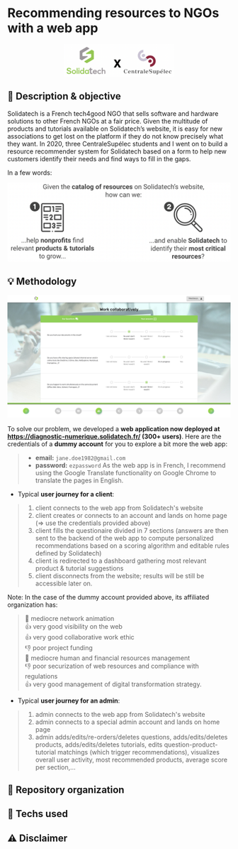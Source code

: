 # Recommending resources to NGOs with a web app

<p align="center">
  <a href="#"><img src="./resources/sponsors.png" width="250" title="sponsors"></a>
</p>


## :dart: Description & objective

Solidatech is a French tech4good NGO that sells software and hardware solutions to other French NGOs at a fair price. Given the multitude of products and tutorials available on Solidatech’s website, it is easy for new associations to get lost on the platform if they do not know precisely what they want. In 2020, three CentraleSupélec students and I went on to build a resource recommender system for Solidatech based on a form to help new customers identify their needs and find ways to fill in the gaps.

In a few words:
<p align="center">
  <a href="#"><img src="./resources/objective.png" width="530" title="objective"></a>
</p>


## :bulb: Methodology
<p align="center">
  <a href="https://diagnostic-numerique.solidatech.fr/"><img src="./resources/website.jpeg" width="900" title="website"></a>
</p>

To solve our problem, we developed a **web application now deployed at https://diagnostic-numerique.solidatech.fr/ (300+ users)**. Here are the credentials of a **dummy account** for you to explore a bit more the web app:
> - **email:** ```jane.doe1982@gmail.com```
> - **password:** ```ezpassword```
As the web app is in French, I recommend using the Google Translate functionality on Google Chrome to translate the pages in English.


- Typical **user journey for a client**:
> 1. client connects to the web app from Solidatech's website
> 2. client creates or connects to an account and lands on home page (=> use the credentials provided above)
> 3. client fills the questionaire divided in 7 sections (answers are then sent to the backend of the web app to compute personalized recommendations based on a scoring algorithm and editable rules defined by Solidatech)
> 4. client is redirected to a dashboard gathering most relevant product & tutorial suggestions
> 5. client disconnects from the website; results will be still be accessible later on.

Note: In the case of the dummy account provided above, its affiliated organization has:
> :pinched_fingers: mediocre network animation \
> :+1: very good visibility on the web \
> :+1: very good collaborative work ethic \
> :-1: poor project funding \
> :pinched_fingers: mediocre human and financial resources management \
> :-1: poor securization of web resources and compliance with regulations \
> :+1: very good management of digital transformation strategy. 


- Typical **user journey for an admin**:
> 1. admin connects to the web app from Solidatech's website
> 2. admin connects to a special admin account and lands on home page
> 3. admin adds/edits/re-orders/deletes questions, adds/edits/deletes products, adds/edits/deletes tutorials, edits question-product-tutorial matchings (which trigger recommendations), visualizes overall user activity, most recommended products, average score per section,...


## :file_folder: Repository organization



## :wrench:	Techs used



## :warning: Disclaimer
